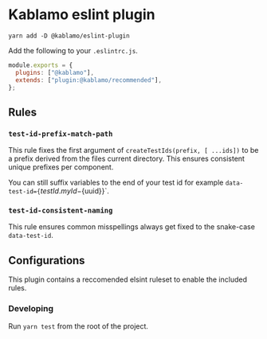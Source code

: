 # Kablamo eslint plugin

`yarn add -D @kablamo/eslint-plugin`

Add the following to your `.eslintrc.js`.

```js
module.exports = {
  plugins: ["@kablamo"],
  extends: ["plugin:@kablamo/recommended"],
};
```

## Rules

### `test-id-prefix-match-path`

This rule fixes the first argument of `createTestIds(prefix, [ ...ids])` to be a prefix derived from the files
current directory. This ensures consistent unique prefixes per component.

You can still suffix variables to the end of your test id for example `data-test-id={`${testId.myId}-${uuid}}`.

### `test-id-consistent-naming`

This rule ensures common misspellings always get fixed to the snake-case `data-test-id`.

## Configurations

This plugin contains a reccomended elsint ruleset to enable the included rules.

### Developing

Run `yarn test` from the root of the project.
